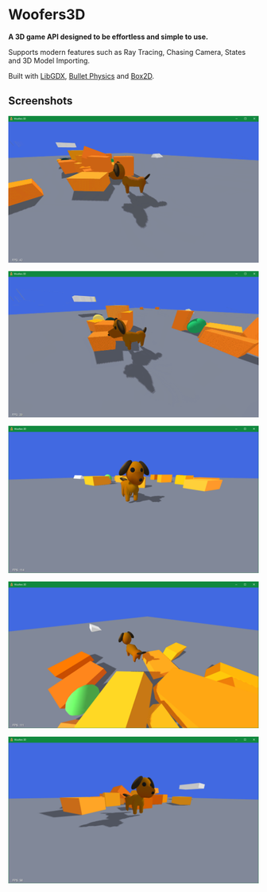 

# Woofers3D

**A 3D game API designed to be effortless and simple to use.**

Supports modern features such as Ray Tracing, Chasing Camera, States and 3D Model Importing.

Built with [LibGDX](https://github.com/libgdx/libgdx), [Bullet Physics](https://github.com/bulletphysics/bullet3) and [Box2D](https://github.com/erincatto/Box2D).


## Screenshots

![img](./screenshots/1.gif "Woofers3D")

![img](./screenshots/2.gif "Woofers3D")

![img](./screenshots/1.png "Woofers3D")

![img](./screenshots/2.png "Woofers3D")

![img](./screenshots/3.png "Woofers3D")
